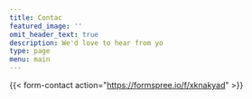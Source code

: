 ```yaml
---
title: Contac
featured_image: ''
omit_header_text: true
description: We'd love to hear from yo
type: page
menu: main
---
```

{{< form-contact action="https://formspree.io/f/xknakyad"  >}}
